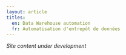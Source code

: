 ```yaml
---
layout: article
titles:
  en: Data Warehouse automation
  fr: Automatisation d'entrepôt de données
---
```

_Site content under development_